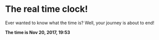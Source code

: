 # The real time clock!

Ever wanted to know what the time is? Well, your journey is about to end!

**The time is Nov 20, 2017, 19:53**